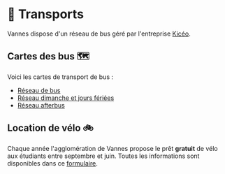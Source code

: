 # 🚌 Transports

Vannes dispose d'un réseau de bus géré par l'entreprise [Kicéo](https://www.kiceo.fr/).

## Cartes des bus 🗺️

Voici les cartes de transport de bus :

- [Réseau de bus](/assets/pdf/kiceo-septembre-2021.pdf)
- [Réseau dimanche et jours fériées](https://www.kiceo.fr/sites/default/files/PDF/dimanches_et_jours_feries_-_rentree_2021.jpg)
- [Réseau afterbus](/assets/pdf/kiceo-afterbus.pdf)

## Location de vélo 🚲

Chaque année l'agglomération de Vannes propose le prêt **gratuit** de vélo aux étudiants entre septembre et juin. Toutes les informations sont disponibles dans ce [formulaire](https://www.golfedumorbihan-vannesagglomeration.bzh/pret-de-velos-pour-etudiants).
